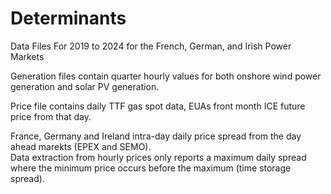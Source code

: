 # Determinants
Data Files For 2019 to 2024 for the French, German, and Irish Power Markets

Generation files contain quarter hourly values for both onshore wind power generation and solar PV generation.

Price file contains daily TTF gas spot data, EUAs front month ICE future price from that day.

France, Germany and Ireland intra-day daily price spread from the day ahead marekts (EPEX and SEMO).  
Data extraction from hourly prices only reports a maximum daily spread where the minimum price occurs before the maximum (time storage 
spread).
